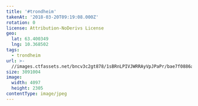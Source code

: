 ```yaml
---
title: '#trondheim'
takenAt: '2018-03-20T09:19:08.000Z'
rotation: 0
license: Attribution-NoDerivs License
geo:
  lat: 63.400349
  lng: 10.368502
tags:
  - trondheim
url: >-
  //images.ctfassets.net/bncv3c2gt878/1sBRnLPIVJWRRAyVpJPaPr/bae7f0886ab2719f18f50e8a0e6e0c3f/trondheim_39177234220_o
size: 3091004
image:
  width: 4097
  height: 2305
contentType: image/jpeg
---
```


